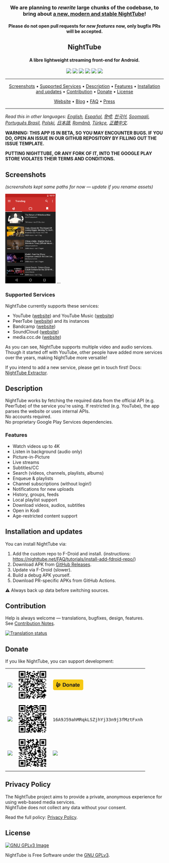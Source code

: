 <h3 align="center">We are planning to <i>rewrite</i> large chunks of the codebase, to bring about <a href="https://github.com/TeamNightTube/NightTube/discussions/10118">a new, modern and stable NightTube</a>!</h3>
<h4 align="center">Please do <b>not</b> open pull requests for <i>new features</i> now, only bugfix PRs will be accepted.</h4>

<h2 align="center"><b>NightTube</b></h2>
<h4 align="center">A libre lightweight streaming front-end for Android.</h4>

<p align="center">
<a href="https://github.com/TeamNightTube/NightTube/releases" alt="GitHub release"><img src="https://img.shields.io/github/release/TeamNightTube/NightTube.svg" ></a>
<a href="https://www.gnu.org/licenses/gpl-3.0" alt="License: GPLv3"><img src="https://img.shields.io/badge/License-GPL%20v3-blue.svg"></a>
<a href="https://github.com/TeamNightTube/NightTube/actions" alt="Build Status"><img src="https://github.com/TeamNightTube/NightTube/workflows/CI/badge.svg?branch=dev&event=push"></a>
<a href="https://hosted.weblate.org/engage/nighttube/" alt="Translation Status"><img src="https://hosted.weblate.org/widgets/nighttube/-/svg-badge.svg"></a>
<a href="https://web.libera.chat/#nighttube" alt="IRC channel: #nighttube"><img src="https://img.shields.io/badge/IRC%20chat-%23nighttube-brightgreen.svg"></a>
<a href="https://www.bountysource.com/teams/nighttube" alt="Bountysource bounties"><img src="https://img.shields.io/bountysource/team/nighttube/activity.svg?colorB=cd201f"></a>
</p>
<hr>
<p align="center"><a href="#screenshots">Screenshots</a> • <a href="#supported-services">Supported Services</a> • <a href="#description">Description</a> • <a href="#features">Features</a> • <a href="#installation-and-updates">Installation and updates</a> • <a href="#contribution">Contribution</a> • <a href="#donate">Donate</a> • <a href="#license">License</a></p>
<p align="center"><a href="https://nighttube.net">Website</a> • <a href="https://nighttube.net/blog/">Blog</a> • <a href="https://nighttube.net/FAQ/">FAQ</a> • <a href="https://nighttube.net/press/">Press</a></p>
<hr>

*Read this in other languages: [English](README.md), [Español](doc/README.es.md), [हिन्दी](doc/README.hi.md), [한국어](doc/README.ko.md), [Soomaali](doc/README.so.md), [Português Brasil](doc/README.pt_BR.md), [Polski](doc/README.pl.md), [日本語](doc/README.ja.md), [Română](doc/README.ro.md), [Türkçe](doc/README.tr.md), [正體中文](doc/README.zh_TW.md).*

<b>WARNING: THIS APP IS IN BETA, SO YOU MAY ENCOUNTER BUGS. IF YOU DO, OPEN AN ISSUE IN OUR GITHUB REPOSITORY BY FILLING OUT THE ISSUE TEMPLATE.</b>

<b>PUTTING NIGHTTUBE, OR ANY FORK OF IT, INTO THE GOOGLE PLAY STORE VIOLATES THEIR TERMS AND CONDITIONS.</b>

## Screenshots

*(screenshots kept same paths for now — update if you rename assets)*

[<img src="fastlane/metadata/android/en-US/images/phoneScreenshots/shot_01.png" width=160>](fastlane/metadata/android/en-US/images/phoneScreenshots/shot_01.png)
...

### Supported Services

NightTube currently supports these services:

* YouTube ([website](https://www.youtube.com/)) and YouTube Music ([website](https://music.youtube.com/))
* PeerTube ([website](https://joinpeertube.org/)) and its instances
* Bandcamp ([website](https://bandcamp.com/))
* SoundCloud ([website](https://soundcloud.com/))
* media.ccc.de ([website](https://media.ccc.de/))

As you can see, NightTube supports multiple video and audio services. Though it started off with YouTube, other people have added more services over the years, making NightTube more versatile!

If you intend to add a new service, please get in touch first! Docs: [NightTube Extractor](https://github.com/TeamNightTube/NightTubeExtractor).

## Description

NightTube works by fetching the required data from the official API (e.g. PeerTube) of the service you're using. If restricted (e.g. YouTube), the app parses the website or uses internal APIs.  
No accounts required.  
No proprietary Google Play Services dependencies.

### Features

* Watch videos up to 4K
* Listen in background (audio only)
* Picture-in-Picture
* Live streams
* Subtitles/CC
* Search (videos, channels, playlists, albums)
* Enqueue & playlists
* Channel subscriptions (without login!)
* Notifications for new uploads
* History, groups, feeds
* Local playlist support
* Download videos, audios, subtitles
* Open in Kodi
* Age-restricted content support

## Installation and updates

You can install NightTube via:

1. Add the custom repo to F-Droid and install. (instructions: https://nighttube.net/FAQ/tutorials/install-add-fdroid-repo/)  
2. Download APK from [GitHub Releases](https://github.com/TeamNightTube/NightTube/releases).  
3. Update via F-Droid (slower).  
4. Build a debug APK yourself.  
5. Download PR-specific APKs from GitHub Actions.

⚠️ Always back up data before switching sources.  

## Contribution

Help is always welcome — translations, bugfixes, design, features.  
See [Contribution Notes](.github/CONTRIBUTING.md).

<a href="https://hosted.weblate.org/engage/nighttube/">
<img src="https://hosted.weblate.org/widgets/nighttube/-/287x66-grey.png" alt="Translation status" />
</a>

## Donate

If you like NightTube, you can support development:  

<table>
  <tr>
    <td><a href="https://liberapay.com/TeamNightTube/"><img src="https://upload.wikimedia.org/wikipedia/commons/2/27/Liberapay_logo_v2_white-on-yellow.svg" width="80px" ></a></td>
    <td><a href="https://liberapay.com/TeamNightTube/"><img src="assets/liberapay_qr_code.png" width="100px"></a></td>
    <td><a href="https://liberapay.com/TeamNightTube/donate"><img src="assets/liberapay_donate_button.svg" height="35px"></a></td>
  </tr>
  <tr>
    <td><img src="https://bitcoin.org/img/icons/logotop.svg"></td>
    <td><img src="assets/bitcoin_qr_code.png" width="100px"></td>
    <td><samp>16A9J59ahMRqkLSZjhYj33n9j3fMztFxnh</samp></td>
  </tr>
  <tr>
    <td><a href="https://www.bountysource.com/teams/nighttube"><img src="https://upload.wikimedia.org/wikipedia/commons/thumb/2/22/Bountysource.png/320px-Bountysource.png" width="190px"></a></td>
    <td><a href="https://www.bountysource.com/teams/nighttube"><img src="assets/bountysource_qr_code.png" width="100px"></a></td>
    <td><a href="https://www.bountysource.com/teams/nighttube/issues"><img src="https://img.shields.io/bountysource/team/nighttube/activity.svg?colorB=cd201f" height="30px"></a></td>
  </tr>
</table>

## Privacy Policy

The NightTube project aims to provide a private, anonymous experience for using web-based media services.  
NightTube does not collect any data without your consent.  

Read the full policy: [Privacy Policy](https://nighttube.net/legal/privacy/).

## License
[![GNU GPLv3 Image](https://www.gnu.org/graphics/gplv3-127x51.png)](https://www.gnu.org/licenses/gpl-3.0.en.html)  

NightTube is Free Software under the [GNU GPLv3](https://www.gnu.org/licenses/gpl.html).
